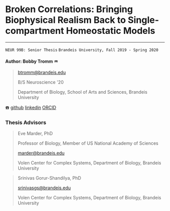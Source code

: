 # Broken Correlations: Bringing Biophysical Realism Back to Single-compartment Homeostatic Models
---
`NEUR 99B: Senior Thesis`
`Brandeis University, Fall 2019 - Spring 2020`

#### Author: Bobby Tromm :aquarius:

> btromm@brandeis.edu
>
> B/S Neuroscience '20
>
> Department of Biology, School of Arts and Sciences, Brandeis University

:telephone: [github](https://github.com/btromm) [linkedin](https://www.linkedin.com/in/bobby-tromm-49ba61157/) [ORCID](https://orcid.org/0000-0001-8188-3498)

### Thesis Advisors

> Eve Marder, PhD
>
> Professor of Biology, Member of US National Academy of Sciences
>
> marder@brandeis.edu
>
> Volen Center for Complex Systems, Department of Biology, Brandeis University

> Srinivas Gorur-Shandilya, PhD
>
> srinivasgs@brandeis.edu
>
> Volen Center for Complex Systems, Department of Biology, Brandeis University
